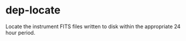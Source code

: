 # dep-locate
Locate the instrument FITS files written to disk within the appropriate 24 hour period.
